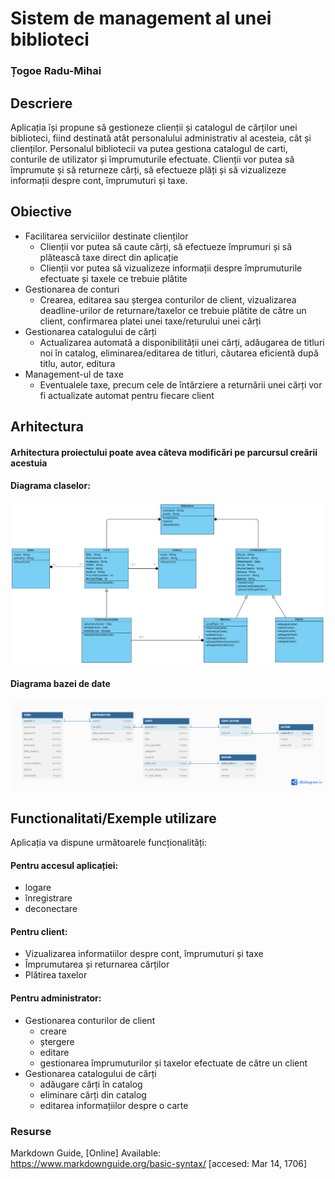 # Sistem de management al unei biblioteci
### Țogoe Radu-Mihai

## Descriere
Aplicația își propune să gestioneze clienții și catalogul de cărților unei biblioteci, fiind destinată atât personalului administrativ al acesteia, cât și clienților. Personalul bibliotecii va putea gestiona catalogul de carti, conturile de utilizator și împrumuturile efectuate.  Clienții vor putea să împrumute și să returneze cărți, să efectueze plăți și să vizualizeze informații despre cont, împrumuturi și taxe.

## Obiective
* Facilitarea serviciilor destinate clienților
	* Clienții vor putea să caute cărți, să efectueze împrumuri și să plătească taxe direct din aplicație
   * Clienții vor putea să vizualizeze informații despre împrumuturile efectuate și taxele ce trebuie plătite
* Gestionarea de conturi
	 * Crearea, editarea sau ștergea conturilor de client, vizualizarea deadline-urilor de returnare/taxelor ce trebuie plătite de către un client, confirmarea platei unei taxe/returului unei cărți
* Gestionarea catalogului de cărți
	 * Actualizarea automată a disponibilității unei cărți, adăugarea de titluri noi în catalog, eliminarea/editarea de titluri, căutarea eficientă după titlu, autor, editura
* Management-ul de taxe
	 * Eventualele taxe, precum cele de întârziere a returnării unei cărți vor fi actualizate automat pentru fiecare client 

   

## Arhitectura
   #### Arhitectura proiectului poate avea câteva modificări pe parcursul creării acestuia
   #### Diagrama claselor: 
	
![Arhitectura claselor](schema_clase.jpeg)

#### Diagrama bazei de date
![Arhitectura baza de date](schema_baza_de_date.png)

## Functionalitati/Exemple utilizare
Aplicația va dispune următoarele funcționalități:
#### Pentru accesul aplicației:
* logare
* înregistrare
* deconectare
#### Pentru client:
* Vizualizarea informatiilor despre cont, împrumuturi și taxe
* Împrumutarea și returnarea cărților
* Plătirea taxelor
#### Pentru administrator:
* Gestionarea conturilor de client 
	* creare
	*  ștergere
	*  editare
	* gestionarea împrumuturilor și taxelor efectuate de către un client 
* Gestionarea catalogului de cărți
	* adăugare cărți în catalog
	*  eliminare cărți din catalog
	* editarea informațiilor despre o carte

### Resurse
Markdown Guide, [Online] Available: https://www.markdownguide.org/basic-syntax/ [accesed: Mar 14, 1706]
